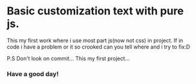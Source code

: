 # Basic customization text with pure js.
This my first work where i use most part js(now not css) in project.
If in code i have a problem or it so crooked can you tell where and i try to fix:D

P.S Don't look on commit... This my first project...
### Have a good day!
